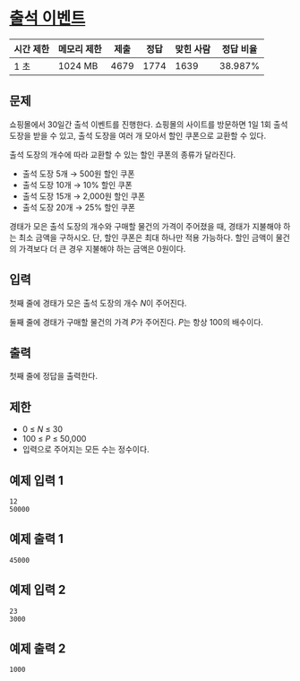 # [출석 이벤트](https://www.acmicpc.net/problem/25704)

| 시간 제한 | 메모리 제한 | 제출 | 정답 | 맞힌 사람 | 정답 비율 |
| --- | --- | --- | --- | --- | --- |
| 1 초 | 1024 MB | 4679 | 1774 | 1639 | 38.987% |

## 문제

쇼핑몰에서 30일간 출석 이벤트를 진행한다. 쇼핑몰의 사이트를 방문하면 1일 1회 출석 도장을 받을 수 있고, 출석 도장을 여러 개 모아서 할인 쿠폰으로 교환할 수 있다.

출석 도장의 개수에 따라 교환할 수 있는 할인 쿠폰의 종류가 달라진다.

- 출석 도장 5개 → 500원 할인 쿠폰
- 출석 도장 10개 → 10% 할인 쿠폰
- 출석 도장 15개 → 2,000원 할인 쿠폰
- 출석 도장 20개 → 25% 할인 쿠폰

경태가 모은 출석 도장의 개수와 구매할 물건의 가격이 주어졌을 때, 경태가 지불해야 하는 최소 금액을 구하시오. 단, 할인 쿠폰은 최대 하나만 적용 가능하다. 할인 금액이 물건의 가격보다 더 큰 경우 지불해야 하는 금액은 0원이다.

## 입력

첫째 줄에 경태가 모은 출석 도장의 개수 *N*이 주어진다.

둘째 줄에 경태가 구매할 물건의 가격 *P*가 주어진다. *P*는 항상 100의 배수이다.

## 출력

첫째 줄에 정답을 출력한다.

## 제한

- 0 ≤ *N* ≤ 30
- 100 ≤ *P* ≤ 50,000
- 입력으로 주어지는 모든 수는 정수이다.

## 예제 입력 1

```
12
50000

```

## 예제 출력 1

```
45000

```

## 예제 입력 2

```
23
3000

```

## 예제 출력 2

```
1000
```
